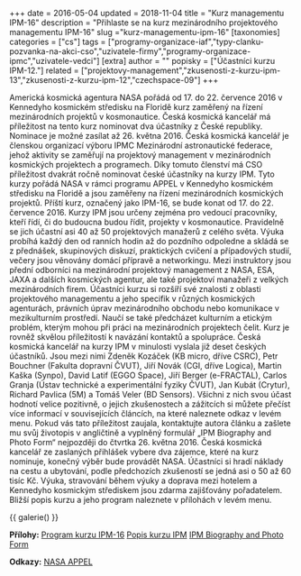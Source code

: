 +++
date = 2016-05-04
updated = 2018-11-04
title = "Kurz managementu IPM-16"
description = "Přihlaste se na kurz mezinárodního projektového managementu IPM-16"
slug ="kurz-managementu-ipm-16"
[taxonomies]
categories = ["cs"]
tags = ["programy-organizace-iaf","typy-clanku-pozvanka-na-akci-cso","uzivatele-firmy","programy-organizace-ipmc","uzivatele-vedci"]
[extra]
author = ""
popisky = ["Účastníci kurzu IPM-12."]
related = ["projektovy-management","zkusenosti-z-kurzu-ipm-13","zkusenosti-z-kurzu-ipm-12","czechspace-09"]
+++

Americká kosmická agentura NASA pořádá od 17. do 22. července 2016 v Kennedyho kosmickém středisku na Floridě kurz zaměřený na řízení mezinárodních projektů v kosmonautice. Česká kosmická kancelář má příležitost na tento kurz nominovat dva účastníky z České republiky. Nominace je možné zasílat až 26. května 2016. Česká kosmická kancelář je členskou organizací výboru IPMC Mezinárodní astronautické federace, jehož aktivity se zaměřují na projektový management v mezinárodních kosmických projektech a programech. Díky tomuto členství má CSO příležitost dvakrát ročně nominovat české účastníky na kurzy IPM. Tyto kurzy pořádá NASA v rámci programu APPEL v Kennedyho kosmickém středisku na Floridě a jsou zaměřeny na řízení mezinárodních kosmických projektů. Příští kurz, označený jako IPM-16, se bude konat od 17. do 22. července 2016. Kurzy IPM jsou určeny zejména pro vedoucí pracovníky, kteří řídí, či do budoucna budou řídit, projekty v kosmonautice. Pravidelně se jich účastní asi 40 až 50 projektových manažerů z celého světa. Výuka probíhá každý den od ranních hodin až do pozdního odpoledne a skládá se z přednášek, skupinových diskuzí, praktických cvičení a případových studií, večery jsou věnovány domácí přípravě a networkingu. Mezi instruktory jsou přední odborníci na mezinárodní projektový management z NASA, ESA, JAXA a dalších kosmických agentur, ale také projektoví manažeři z velkých mezinárodních firem. Účastníci kurzu si rozšíří své znalosti z oblasti projektového managementu a jeho specifik v různých kosmických agenturách, právních úprav mezinárodního obchodu nebo komunikace v mezikulturním prostředí. Naučí se také předcházet kulturním a etickým problém, kterým mohou při práci na mezinárodních projektech čelit. Kurz je rovněž skvělou příležitostí k navázání kontaktů a spolupráce. Česká kosmická kancelář na kurzy IPM v minulosti vyslala již deset českých účastníků. Jsou mezi nimi Zdeněk Kozáček (KB micro, dříve CSRC), Petr Bouchner (Fakulta dopravní ČVUT), Jiří Novák (CGI, dříve Logica), Martin Kaška (Synpo), David Latif (EGGO Space), Jiří Berger (e-FRACTAL), Carlos Granja (Ústav technické a experimentální fyziky ČVUT), Jan Kubát (Crytur), Richard Pavlica (5M) a Tomáš Veler (BD Sensors). Všichni z nich svou účast hodnotí velice pozitivně, o jejich zkušenostech a zážitcích si můžete přečíst více informací v souvisejících článcích, na které naleznete odkaz v levém menu. Pokud vás tato příležitost zaujala, kontaktujte autora článku a zašlete mu svůj životopis v angličtině a vyplněný formulář „IPM Biography and Photo Form“ nejpozději do čtvrtka 26. května 2016. Česká kosmická kancelář ze zaslaných přihlášek vybere dva zájemce, které na kurz nominuje, konečný výběr bude provádět NASA. Účastníci si hradí náklady na cestu a ubytování, podle předchozích zkušeností se jedná asi o 50 až 60 tisíc Kč. Výuka, stravování během výuky a doprava mezi hotelem a Kennedyho kosmickým střediskem jsou zdarma zajišťovány pořadatelem. Bližší popis kurzu a jeho program naleznete v přílohách v levém menu.

{{ galerie() }}

**Přílohy:**
[Program kurzu IPM-16]
[Popis kurzu IPM]
[IPM Biography and Photo Form]

[Program kurzu IPM-16]: ipm-16_preliminary_agenda_29_apr_16.pdf
[Popis kurzu IPM]: ipm_course_description_1.pdf
[IPM Biography and Photo Form]: ipm_biography_and_photo_form_0.doc

**Odkazy:**
[NASA APPEL]

[NASA APPEL]: http://appel.nasa.gov/
